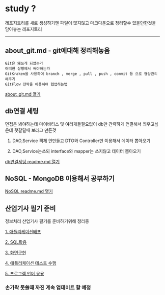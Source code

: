 # study ?
  레포지토리를 새로 생성하기엔 파일이 많지않고
  마크다운으로 정리할수 있을만한것을 담아놓는 레포지토리

-----------------------------------

## about_git.md - git에대해 정리해놓음
    Git은 왜쓰게 되었는가
    어떠한 상황에서 써야하는가
    GitKraken을 사용하여 branch , merge , pull , push , commit 등 으로 형상관리 해주기
    GitFlow 전략을 이용하여 협업하는법
[about_git.md 열기](https://github.com/nxx5xxx/study/blob/master/about_git.md)


## db연결 세팅
  면접은 봐야하는데 마이바티스 및 여러개들필요없이
  db만 간략하게 연결해서 띄우고싶은데
  햇갈릴때 보라고 만든것
  1. DAO,Service 객체 안만들고 DTO와 Controller만 이용해서 데이터 뽑아오기

  2. DAO,Service는쓰되 interface와 mapper는 쓰지않고 데이터 뽑아오기
  
[db연결세팅 readme.md 열기](https://github.com/nxx5xxx/study/blob/master/connectDB/readme.md)

## NoSQL - MongoDB 이용해서 공부하기
[NoSQL readme.md 열기](https://github.com/nxx5xxx/study/blob/master/noSQL/readme.md)

## 산업기사 필기 준비
  정보처리 산업기사 필기를 준비하기위해 정리중
  
  [1. 애플리케이션배포](https://github.com/nxx5xxx/study/blob/master/%EC%A0%95%EC%B2%98%EA%B8%B0%EC%82%B0%20%ED%95%84%EA%B8%B0/%ED%95%84%EA%B8%B0%EC%A0%95%EB%A6%AC/%EC%95%A0%ED%94%8C%EB%A6%AC%EC%BC%80%EC%9D%B4%EC%85%98%EB%B0%B0%ED%8F%AC.md)

  [2. SQL활용](https://github.com/nxx5xxx/study/blob/master/%EC%A0%95%EC%B2%98%EA%B8%B0%EC%82%B0%20%ED%95%84%EA%B8%B0/%ED%95%84%EA%B8%B0%EC%A0%95%EB%A6%AC/SQL%ED%99%9C%EC%9A%A9.md)
  
  [3. 화면구현](https://github.com/nxx5xxx/study/blob/master/%EC%A0%95%EC%B2%98%EA%B8%B0%EC%82%B0%20%ED%95%84%EA%B8%B0/%ED%95%84%EA%B8%B0%EC%A0%95%EB%A6%AC/%ED%99%94%EB%A9%B4%EA%B5%AC%ED%98%84.md)
  
  [4. 애플리케이션 테스트 수행](https://github.com/nxx5xxx/study/blob/master/%EC%A0%95%EC%B2%98%EA%B8%B0%EC%82%B0%20%ED%95%84%EA%B8%B0/%ED%95%84%EA%B8%B0%EC%A0%95%EB%A6%AC/%EC%95%A0%ED%94%8C%EB%A6%AC%EC%BC%80%EC%9D%B4%EC%85%98%ED%85%8C%EC%8A%A4%ED%8A%B8%EC%88%98%ED%96%89.md)

  [5. 프로그램 언어 응용](https://github.com/nxx5xxx/study/blob/master/%EC%A0%95%EC%B2%98%EA%B8%B0%EC%82%B0%20%ED%95%84%EA%B8%B0/%ED%95%84%EA%B8%B0%EC%A0%95%EB%A6%AC/%ED%94%84%EB%A1%9C%EA%B7%B8%EB%9E%A8%EC%96%B8%EC%96%B4%EC%9D%91%EC%9A%A9.md)
### 손가락 못쓸때 까진 계속 업데이트 할 예정
